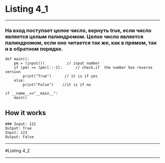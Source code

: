 # Listing 4_1
____
### На вход поступает целое число, вернуть true, если число является целым палиндромом. Целое число является палиндромом, если оно читается так же, как в прямом, так и в обратном порядке.
```Py
def main():
    pm = (input())          // input number
    if (pm) == (pm)[::-1]:      // check,if  the number has reverse version 
        print("True")      // it is if yes
    else:
        print("False")    //it is if no
        
if __name__=="__main__":
    main()
```
## How it works
```
### Input: 121
Output: True
Input: 123
Output: False
```
____
#Listing 4_2
____
###

